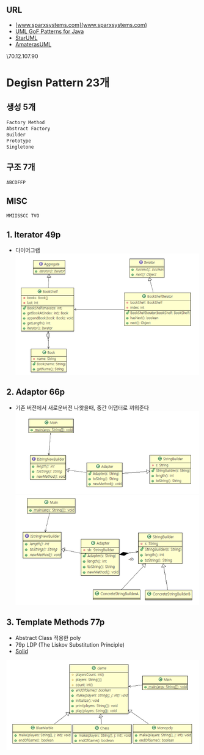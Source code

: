 ## URL
- [www.sparxsystems.com](www.sparxsystems.com)
- [UML GoF Patterns for Java](http://www.sparxsystems.com/resources/developers/uml_patterns.html)
- [StarUML](http://staruml.io/)
- [AmaterasUML](http://amateras.osdn.jp/cgi-bin/fswiki_en/wiki.cgi?page=AmaterasUML)



\\70.12.107.90

# Degisn Pattern 23개
## 생성 5개
    Factory Method
    Abstract Factory
    Builder
    Prototype
    Singletone

## 구조 7개
    ABCDFFP

## MISC
    MMIISSCC TVO



## 1. Iterator 49p
- 다이어그램
![img](../be_Iterator/img.PNG)

## 2. Adaptor 66p
- 기존 버전에서 새로운버전 나왓을때, 중간 어댑터로 끼워준다
![img](../st_Adapter2Class/img.PNG)
![img](../st_Adapter2Object/img.PNG)

## 3. Template Methods 77p
- Abstract Class 적용한 poly
- 79p LDP (The Liskov Substitution Principle)
- [Solid](https://en.wikipedia.org/wiki/SOLID_(object-oriented_design))

![img](../be_TemplateMethod2/img.PNG)